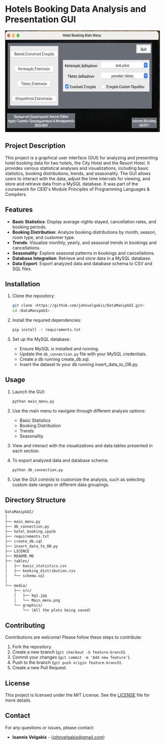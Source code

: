 # Hotels Booking Data Analysis and Presentation GUI
<div align='center'>
    <img src="media/src/Main_menu.png" alt="Main Menu" width="580" height="330">
</div>

## Project Description

This project is a graphical user interface (GUI) for analyzing and presenting hotel booking data for two hotels, the City Hotel and the Resort Hotel. It provides various statistical analyses and visualizations, including basic statistics, booking distributions, trends, and seasonality. The GUI allows users to interact with the data, adjust the time intervals for viewing, and store and retrieve data from a MySQL database. It was part of the coursework for CEID's Module Principles of Programming Languages & Compilers.
 
## Features

- **Basic Statistics**: Display average nights stayed, cancellation rates, and booking periods.
- **Booking Distribution**: Analyze booking distributions by month, season, room type, and customer type.
- **Trends**: Visualize monthly, yearly, and seasonal trends in bookings and cancellations.
- **Seasonality**: Explore seasonal patterns in bookings and cancellations.
- **Database Integration**: Retrieve and store data in a MySQL database.
- **Data Export**: Export analyzed data and database schema to CSV and SQL files.

## Installation

1. Clone the repository:
    ```sh
    git clone <https://github.com/johnvelgakis/DataManipGUI.git>
    cd <DataManipGUI>
    ```

2. Install the required dependencies:
    ```sh
    pip install -r requirements.txt
    ```

3. Set up the MySQL database:
    - Ensure MySQL is installed and running.
    - Update the `db_connection.py` file with your MySQL credentials.
    - Create a db running create_db.sql.
    - Insert the dataset to your db running insert_data_to_DB.py.


## Usage

1. Launch the GUI:
    ```sh
    python main_menu.py
    ```

2. Use the main menu to navigate through different analysis options:
    - Basic Statistics
    - Booking Distribution
    - Trends
    - Seasonality

3. View and interact with the visualizations and data tables presented in each section.

4. To export analyzed data and database schema:
    ```sh
    python db_connection.py
    ```

5. Use the GUI controls to customize the analysis, such as selecting custom date ranges or different data groupings.

## Directory Structure

```
DataManipGUI/ 
│
├── main_menu.py
├── db_connection.py
├── hotel_booking.ipynb
├── requirements.txt
├── create_db.sql
├── insert_data_to_DB.py
├── LICENCE
├── README.MD
├── tables/
│   ├── basic_statistics.csv
│   ├── booking_distribution.csv
│   └── schema.sql
│
└── media/
    ├── src/
    │   ├── bg1.jpg
    │   └── Main_menu.png
    └── graphics/
        └── (All the plots being saved)
```

## Contributing

Contributions are welcome! Please follow these steps to contribute:

1. Fork the repository.
2. Create a new branch (`git checkout -b feature-branch`).
3. Commit your changes (`git commit -m 'Add new feature'`).
4. Push to the branch (`git push origin feature-branch`).
5. Create a new Pull Request.

## License

This project is licensed under the MIT License. See the [LICENSE](LICENSE) file for more details.

## Contact

For any questions or issues, please contact:

- **Ioannis Velgakis** - (johnvelgakis@gmail.com)
